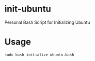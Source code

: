 # init-ubuntu
Personal Bash Script for Initializing Ubuntu

# Usage
```sudo bash initialize-ubuntu.bash```
